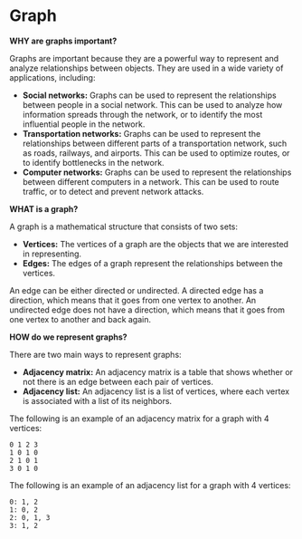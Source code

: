 # Graph

**WHY are graphs important?**

Graphs are important because they are a powerful way to represent and analyze relationships between objects. They are used in a wide variety of applications, including:

* **Social networks:** Graphs can be used to represent the relationships between people in a social network. This can be used to analyze how information spreads through the network, or to identify the most influential people in the network.
* **Transportation networks:** Graphs can be used to represent the relationships between different parts of a transportation network, such as roads, railways, and airports. This can be used to optimize routes, or to identify bottlenecks in the network.
* **Computer networks:** Graphs can be used to represent the relationships between different computers in a network. This can be used to route traffic, or to detect and prevent network attacks.

**WHAT is a graph?**

A graph is a mathematical structure that consists of two sets:

* **Vertices:** The vertices of a graph are the objects that we are interested in representing.
* **Edges:** The edges of a graph represent the relationships between the vertices.

An edge can be either directed or undirected. A directed edge has a direction, which means that it goes from one vertex to another. An undirected edge does not have a direction, which means that it goes from one vertex to another and back again.

**HOW do we represent graphs?**

There are two main ways to represent graphs:

* **Adjacency matrix:** An adjacency matrix is a table that shows whether or not there is an edge between each pair of vertices.
* **Adjacency list:** An adjacency list is a list of vertices, where each vertex is associated with a list of its neighbors.

The following is an example of an adjacency matrix for a graph with 4 vertices:

```
0 1 2 3
1 0 1 0
2 1 0 1
3 0 1 0
```

The following is an example of an adjacency list for a graph with 4 vertices:

```
0: 1, 2
1: 0, 2
2: 0, 1, 3
3: 1, 2
```
